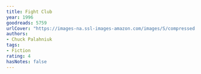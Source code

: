 ```yaml
---
title: Fight Club
year: 1996
goodreads: 5759
urlCover: "https://images-na.ssl-images-amazon.com/images/S/compressed.photo.goodreads.com/books/1357128997i/5759.jpg"
authors:
- Chuck Palahniuk
tags:
- Fiction
rating: 4
hasNotes: false
---
```

